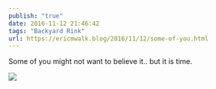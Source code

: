 ```yaml
---
publish: "true"
date: 2016-11-12 21:46:42
tags: "Backyard Rink"
url: https://ericmwalk.blog/2016/11/12/some-of-you.html
---
```


Some of you might not want to believe it.. but it is time.

![](https://ericmwalk.blog/uploads/2022/1c3864c806.jpg)